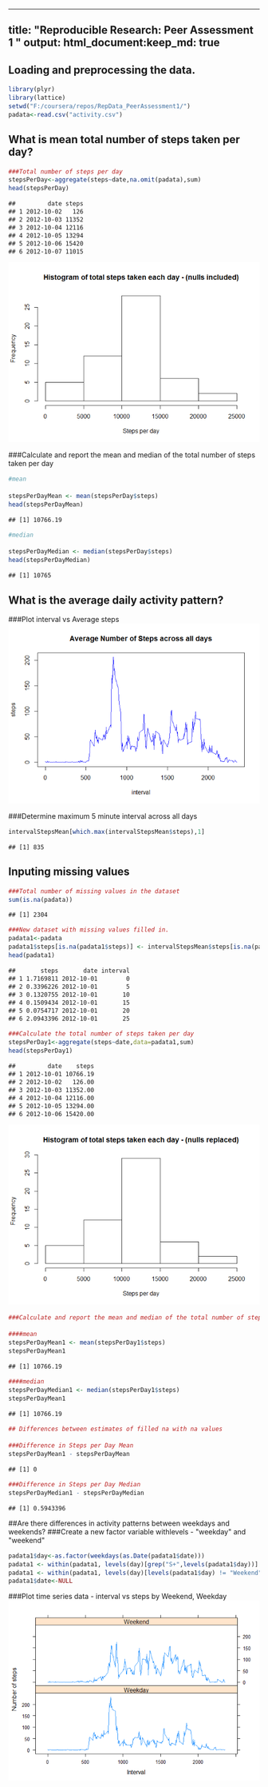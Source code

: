 ---
title: "Reproducible Research: Peer Assessment 1 "
output: 
  html_document:keep_md: true
----




## Loading and preprocessing the data.


```r
library(plyr)
library(lattice)
setwd("F:/coursera/repos/RepData_PeerAssessment1/")
padata<-read.csv("activity.csv")
```


## What is mean total number of steps taken per day?


```r
###Total number of steps per day
stepsPerDay<-aggregate(steps~date,na.omit(padata),sum)
head(stepsPerDay)
```

```
##         date steps
## 1 2012-10-02   126
## 2 2012-10-03 11352
## 3 2012-10-04 12116
## 4 2012-10-05 13294
## 5 2012-10-06 15420
## 6 2012-10-07 11015
```

![](figure/unnamed-chunk-3-1.png)<!-- -->

###Calculate and report the mean and median of the total number of steps taken per day


```r
#mean

stepsPerDayMean <- mean(stepsPerDay$steps)
head(stepsPerDayMean)
```

```
## [1] 10766.19
```

```r
#median

stepsPerDayMedian <- median(stepsPerDay$steps)
head(stepsPerDayMedian)
```

```
## [1] 10765
```

## What is the average daily activity pattern?

###Plot interval vs Average steps
![](figure/unnamed-chunk-5-1.png)<!-- -->

###Determine maximum 5 minute interval across all days

```r
intervalStepsMean[which.max(intervalStepsMean$steps),1]
```

```
## [1] 835
```

## Inputing missing values



```r
###Total number of missing values in the dataset
sum(is.na(padata))
```

```
## [1] 2304
```

```r
###New dataset with missing values filled in.
padata1<-padata
padata1$steps[is.na(padata1$steps)] <- intervalStepsMean$steps[is.na(padata1$steps)]
head(padata1)
```

```
##       steps       date interval
## 1 1.7169811 2012-10-01        0
## 2 0.3396226 2012-10-01        5
## 3 0.1320755 2012-10-01       10
## 4 0.1509434 2012-10-01       15
## 5 0.0754717 2012-10-01       20
## 6 2.0943396 2012-10-01       25
```

```r
###Calculate the total number of steps taken per day
stepsPerDay1<-aggregate(steps~date,data=padata1,sum)
head(stepsPerDay1)
```

```
##         date    steps
## 1 2012-10-01 10766.19
## 2 2012-10-02   126.00
## 3 2012-10-03 11352.00
## 4 2012-10-04 12116.00
## 5 2012-10-05 13294.00
## 6 2012-10-06 15420.00
```

![](figure/unnamed-chunk-8-1.png)<!-- -->


```r
###Calculate and report the mean and median of the total number of steps taken per day

####mean
stepsPerDayMean1 <- mean(stepsPerDay1$steps)
stepsPerDayMean1
```

```
## [1] 10766.19
```

```r
####median
stepsPerDayMedian1 <- median(stepsPerDay1$steps)
stepsPerDayMean1
```

```
## [1] 10766.19
```

```r
## Differences between estimates of filled na with na values

###Difference in Steps per Day Mean
stepsPerDayMean1 - stepsPerDayMean
```

```
## [1] 0
```

```r
###Difference in Steps per Day Median
stepsPerDayMedian1 - stepsPerDayMedian
```

```
## [1] 0.5943396
```
##Are there differences in activity patterns between weekdays and weekends?
###Create a new factor variable withlevels - "weekday" and "weekend" 

```r
padata1$day<-as.factor(weekdays(as.Date(padata1$date)))
padata1 <- within(padata1, levels(day)[grep("S+",levels(padata1$day))] <- "Weekend")
padata1 <- within(padata1, levels(day)[levels(padata1$day) != "Weekend"] <- "Weekday")
padata1$date<-NULL
```
###Plot time series data - interval vs steps by Weekend, Weekday
![](figure/unnamed-chunk-11-1.png)<!-- -->

